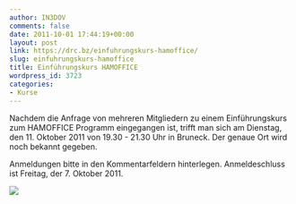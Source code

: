```yaml
---
author: IN3DOV
comments: false
date: 2011-10-01 17:44:19+00:00
layout: post
link: https://drc.bz/einfuhrungskurs-hamoffice/
slug: einfuhrungskurs-hamoffice
title: Einführungskurs HAMOFFICE
wordpress_id: 3723
categories:
- Kurse
---
```


Nachdem die Anfrage von mehreren Mitgliedern zu einem Einführungskurs zum HAMOFFICE Programm eingegangen ist, trifft man sich am Dienstag, den 11. Oktober 2011 von 19.30 - 21.30 Uhr in Bruneck. Der genaue Ort wird noch bekannt gegeben.

Anmeldungen bitte in den Kommentarfeldern hinterlegen. Anmeldeschluss ist Freitag, der 7. Oktober 2011.

[![](https://drc.bz/wp-content/uploads/2011/10/ho4startbild-445-300x221.gif)](https://drc.bz/wp-content/uploads/2011/10/ho4startbild-445.gif)
